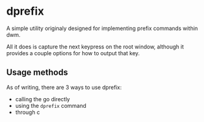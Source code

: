 # dprefix
A simple utility originaly designed for implementing prefix commands within dwm.

All it does is capture the next keypress on the root window, although it provides a couple options for how to output that key.

## Usage methods
As of writing, there are 3 ways to use dprefix:
- calling the go directly
- using the `dprefix` command
- through c
